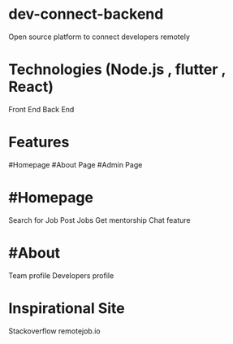 # dev-connect-backend
Open source platform to connect developers remotely


Technologies (Node.js , flutter , React)
========================================
Front End 
Back  End 


Features 
==========
#Homepage 
#About Page 
#Admin Page 


#Homepage 
==========
Search for Job 
Post Jobs 
Get mentorship
Chat feature



#About
========
Team profile
Developers profile 


Inspirational Site 
==================
Stackoverflow 
remotejob.io 
